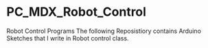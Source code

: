 # PC_MDX_Robot_Control
Robot Control Programs
The following Reposistiory contains Arduino Sketches that I write in Robot control class.
